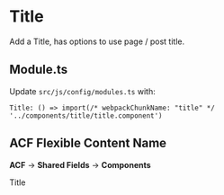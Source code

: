 # Title

Add a Title, has options to use page / post title.

## Module.ts

Update `src/js/config/modules.ts` with:

`Title: () => import(/* webpackChunkName: "title" */ '../components/title/title.component')`

## ACF Flexible Content Name

**ACF** -> **Shared Fields** -> **Components**

Title
